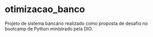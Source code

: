 # otimizacao_banco
Projeto de sistema bancário realizado como proposta de desafio no bootcamp de Python ministrado pela DIO.

